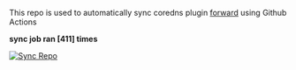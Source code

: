 This repo is used to automatically sync coredns plugin [forward](https://github.com/QZLin/forward) using Github Actions

**sync job ran [411] times**

[![Sync Repo](https://github.com/QZLin/coredns-extract/actions/workflows/sync.yaml/badge.svg)](https://github.com/QZLin/coredns-extract/actions/workflows/sync.yaml)
